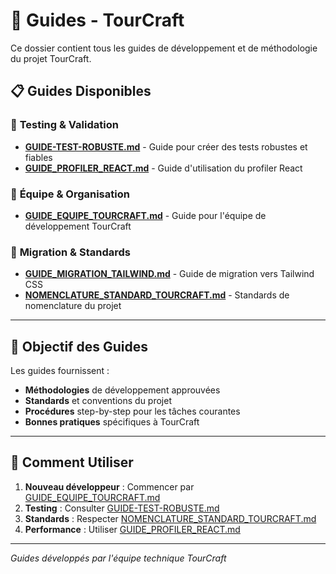 # 📖 Guides - TourCraft

Ce dossier contient tous les guides de développement et de méthodologie du projet TourCraft.

## 📋 **Guides Disponibles**

### 🧪 **Testing & Validation**
- [**GUIDE-TEST-ROBUSTE.md**](./GUIDE-TEST-ROBUSTE.md) - Guide pour créer des tests robustes et fiables
- [**GUIDE_PROFILER_REACT.md**](./GUIDE_PROFILER_REACT.md) - Guide d'utilisation du profiler React

### 👥 **Équipe & Organisation**
- [**GUIDE_EQUIPE_TOURCRAFT.md**](./GUIDE_EQUIPE_TOURCRAFT.md) - Guide pour l'équipe de développement TourCraft

### 🎨 **Migration & Standards**
- [**GUIDE_MIGRATION_TAILWIND.md**](./GUIDE_MIGRATION_TAILWIND.md) - Guide de migration vers Tailwind CSS
- [**NOMENCLATURE_STANDARD_TOURCRAFT.md**](./NOMENCLATURE_STANDARD_TOURCRAFT.md) - Standards de nomenclature du projet

---

## 🎯 **Objectif des Guides**

Les guides fournissent :
- **Méthodologies** de développement approuvées
- **Standards** et conventions du projet
- **Procédures** step-by-step pour les tâches courantes
- **Bonnes pratiques** spécifiques à TourCraft

---

## 🚀 **Comment Utiliser**

1. **Nouveau développeur** : Commencer par [GUIDE_EQUIPE_TOURCRAFT.md](./GUIDE_EQUIPE_TOURCRAFT.md)
2. **Testing** : Consulter [GUIDE-TEST-ROBUSTE.md](./GUIDE-TEST-ROBUSTE.md)
3. **Standards** : Respecter [NOMENCLATURE_STANDARD_TOURCRAFT.md](./NOMENCLATURE_STANDARD_TOURCRAFT.md)
4. **Performance** : Utiliser [GUIDE_PROFILER_REACT.md](./GUIDE_PROFILER_REACT.md)

---

*Guides développés par l'équipe technique TourCraft* 